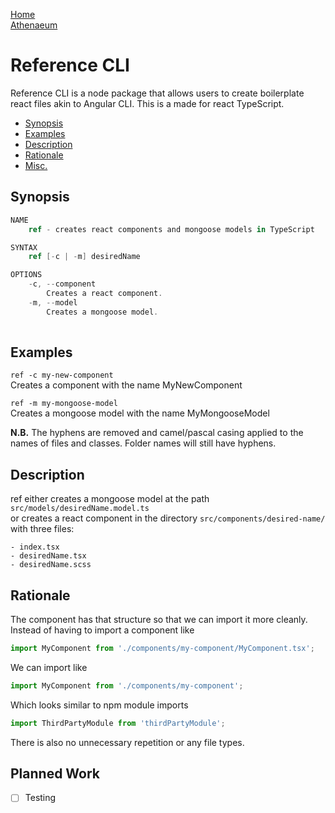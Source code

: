 [Home](/)  
[Athenaeum](/docs/athenaeum)

# Reference CLI
Reference CLI is a node package that allows users to create boilerplate react files akin to Angular CLI.
This is a made for react TypeScript.

- [Synopsis](#Synopsis)
- [Examples](#Examples)
- [Description](#Description)
- [Rationale](#Rationale)
- [Misc.](#PlannedWork)

## Synopsis
```c#
NAME
    ref - creates react components and mongoose models in TypeScript

SYNTAX
    ref [-c | -m] desiredName

OPTIONS
    -c, --component  
        Creates a react component.
    -m, --model
        Creates a mongoose model.
    
```

## Examples
  `ref -c my-new-component`  
  Creates a component with the name MyNewComponent

  `ref -m my-mongoose-model`  
  Creates a mongoose model with the name MyMongooseModel
  
  **N.B.** The hyphens are removed and camel/pascal casing applied to the names of files and classes. 
  Folder names will still have hyphens.

## Description
  ref either creates a mongoose model at the path `src/models/desiredName.model.ts`  
  or creates a react component in the directory `src/components/desired-name/` with three files:
  
    - index.tsx
    - desiredName.tsx
    - desiredName.scss

## Rationale
  The component has that structure so that we can import it more cleanly. Instead of having to import a component like  
  ```TypeScript
  import MyComponent from './components/my-component/MyComponent.tsx';
  ```
  We can import like
  ```TypeScript
  import MyComponent from './components/my-component';
  ```
  
  Which looks similar to npm module imports 
  ```TypeScript
  import ThirdPartyModule from 'thirdPartyModule';
  ```

  There is also no unnecessary repetition or any file types. 
  
## Planned Work
  - [ ] Testing

